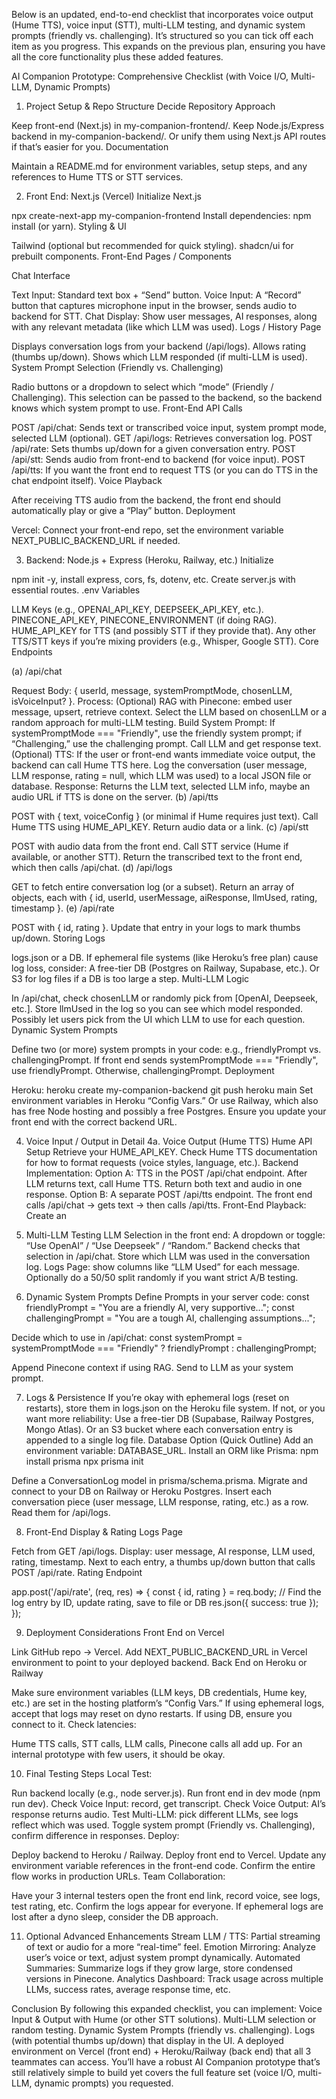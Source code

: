 Below is an updated, end-to-end checklist that incorporates voice output (Hume TTS), voice input (STT), multi-LLM testing, and dynamic system prompts (friendly vs. challenging). It’s structured so you can tick off each item as you progress. This expands on the previous plan, ensuring you have all the core functionality plus these added features.

AI Companion Prototype: Comprehensive Checklist (with Voice I/O, Multi-LLM, Dynamic Prompts)
1. Project Setup & Repo Structure
Decide Repository Approach


Keep front-end (Next.js) in my-companion-frontend/.
Keep Node.js/Express backend in my-companion-backend/.
Or unify them using Next.js API routes if that’s easier for you.
Documentation


Maintain a README.md for environment variables, setup steps, and any references to Hume TTS or STT services.

2. Front End: Next.js (Vercel)
Initialize Next.js


npx create-next-app my-companion-frontend
Install dependencies: npm install (or yarn).
Styling & UI


Tailwind (optional but recommended for quick styling).
shadcn/ui for prebuilt components.
Front-End Pages / Components


Chat Interface


Text Input: Standard text box + “Send” button.
Voice Input: A “Record” button that captures microphone input in the browser, sends audio to backend for STT.
Chat Display: Show user messages, AI responses, along with any relevant metadata (like which LLM was used).
Logs / History Page


Displays conversation logs from your backend (/api/logs).
Allows rating (thumbs up/down).
Shows which LLM responded (if multi-LLM is used).
System Prompt Selection (Friendly vs. Challenging)


Radio buttons or a dropdown to select which “mode” (Friendly / Challenging).
This selection can be passed to the backend, so the backend knows which system prompt to use.
Front-End API Calls


POST /api/chat: Sends text or transcribed voice input, system prompt mode, selected LLM (optional).
GET /api/logs: Retrieves conversation log.
POST /api/rate: Sets thumbs up/down for a given conversation entry.
POST /api/stt: Sends audio from front-end to backend (for voice input).
POST /api/tts: If you want the front end to request TTS (or you can do TTS in the chat endpoint itself).
Voice Playback


After receiving TTS audio from the backend, the front end should automatically play or give a “Play” button.
Deployment


Vercel: Connect your front-end repo, set the environment variable NEXT_PUBLIC_BACKEND_URL if needed.

3. Backend: Node.js + Express (Heroku, Railway, etc.)
Initialize


npm init -y, install express, cors, fs, dotenv, etc.
Create server.js with essential routes.
.env Variables


LLM Keys (e.g., OPENAI_API_KEY, DEEPSEEK_API_KEY, etc.).
PINECONE_API_KEY, PINECONE_ENVIRONMENT (if doing RAG).
HUME_API_KEY for TTS (and possibly STT if they provide that).
Any other TTS/STT keys if you’re mixing providers (e.g., Whisper, Google STT).
Core Endpoints

 (a) /api/chat


Request Body: { userId, message, systemPromptMode, chosenLLM, isVoiceInput? }.
Process:
(Optional) RAG with Pinecone: embed user message, upsert, retrieve context.
Select the LLM based on chosenLLM or a random approach for multi-LLM testing.
Build System Prompt: If systemPromptMode === "Friendly", use the friendly system prompt; if “Challenging,” use the challenging prompt.
Call LLM and get response text.
(Optional) TTS: If the user or front-end wants immediate voice output, the backend can call Hume TTS here.
Log the conversation (user message, LLM response, rating = null, which LLM was used) to a local JSON file or database.
Response:
Returns the LLM text, selected LLM info, maybe an audio URL if TTS is done on the server.
(b) /api/tts


POST with { text, voiceConfig } (or minimal if Hume requires just text).
Call Hume TTS using HUME_API_KEY.
Return audio data or a link.
(c) /api/stt


POST with audio data from the front end.
Call STT service (Hume if available, or another STT).
Return the transcribed text to the front end, which then calls /api/chat.
(d) /api/logs


GET to fetch entire conversation log (or a subset).
Return an array of objects, each with { id, userId, userMessage, aiResponse, llmUsed, rating, timestamp }.
(e) /api/rate


POST with { id, rating }.
Update that entry in your logs to mark thumbs up/down.
Storing Logs


logs.json or a DB.
If ephemeral file systems (like Heroku’s free plan) cause log loss, consider:
A free-tier DB (Postgres on Railway, Supabase, etc.).
Or S3 for log files if a DB is too large a step.
Multi-LLM Logic


In /api/chat, check chosenLLM or randomly pick from [OpenAI, Deepseek, etc.].
Store llmUsed in the log so you can see which model responded.
Possibly let users pick from the UI which LLM to use for each question.
Dynamic System Prompts


Define two (or more) system prompts in your code: e.g., friendlyPrompt vs. challengingPrompt.
If front end sends systemPromptMode === "Friendly", use friendlyPrompt. Otherwise, challengingPrompt.
Deployment


Heroku:
heroku create my-companion-backend
git push heroku main
Set environment variables in Heroku “Config Vars.”
Or use Railway, which also has free Node hosting and possibly a free Postgres.
Ensure you update your front end with the correct backend URL.

4. Voice Input / Output in Detail
4a. Voice Output (Hume TTS)
Hume API Setup
Retrieve your HUME_API_KEY.
Check Hume TTS documentation for how to format requests (voice styles, language, etc.).
Backend Implementation:
Option A: TTS in the POST /api/chat endpoint.
After LLM returns text, call Hume TTS.
Return both text and audio in one response.
Option B: A separate POST /api/tts endpoint.
The front end calls /api/chat → gets text → then calls /api/tts.
Front-End Playback:
Create an <audio> element or use the HTML5 Audio API to play returned audio.
4b. Voice Input (STT)
Browser Mic Capture:
Use the MediaRecorder API or a library like react-media-recorder.
On “Stop Recording,” get the audio blob.
Upload to /api/stt:
The backend calls Hume STT (if they offer STT) or another service (OpenAI Whisper, Google STT, Deepgram, etc.).
Receive Transcription:
The front end then calls /api/chat with the transcribed text.

5. Multi-LLM Testing
LLM Selection in the front end:
A dropdown or toggle: “Use OpenAI” / “Use Deepseek” / “Random.”
Backend checks that selection in /api/chat.
Store which LLM was used in the conversation log.
Logs Page: show columns like “LLM Used” for each message.
Optionally do a 50/50 split randomly if you want strict A/B testing.

6. Dynamic System Prompts
Define Prompts in your server code:
 const friendlyPrompt = "You are a friendly AI, very supportive...";
const challengingPrompt = "You are a tough AI, challenging assumptions...";


Decide which to use in /api/chat:
 const systemPrompt = systemPromptMode === "Friendly" ? friendlyPrompt : challengingPrompt;


Append Pinecone context if using RAG.
Send to LLM as your system prompt.

7. Logs & Persistence
If you’re okay with ephemeral logs (reset on restarts), store them in logs.json on the Heroku file system.
If not, or you want more reliability:
Use a free-tier DB (Supabase, Railway Postgres, Mongo Atlas).
Or an S3 bucket where each conversation entry is appended to a single log file.
Database Option (Quick Outline)
Add an environment variable: DATABASE_URL.
Install an ORM like Prisma:
 npm install prisma
npx prisma init


Define a ConversationLog model in prisma/schema.prisma.
Migrate and connect to your DB on Railway or Heroku Postgres.
Insert each conversation piece (user message, LLM response, rating, etc.) as a row.
Read them for /api/logs.

8. Front-End Display & Rating
Logs Page


Fetch from GET /api/logs.
Display: user message, AI response, LLM used, rating, timestamp.
Next to each entry, a thumbs up/down button that calls POST /api/rate.
Rating Endpoint

 app.post('/api/rate', (req, res) => {
  const { id, rating } = req.body;
  // Find the log entry by ID, update rating, save to file or DB
  res.json({ success: true });
});



9. Deployment Considerations
Front End on Vercel


Link GitHub repo → Vercel.
Add NEXT_PUBLIC_BACKEND_URL in Vercel environment to point to your deployed backend.
Back End on Heroku or Railway


Make sure environment variables (LLM keys, DB credentials, Hume key, etc.) are set in the hosting platform’s “Config Vars.”
If using ephemeral logs, accept that logs may reset on dyno restarts.
If using DB, ensure you connect to it.
Check latencies:


Hume TTS calls, STT calls, LLM calls, Pinecone calls all add up. For an internal prototype with few users, it should be okay.

10. Final Testing Steps
Local Test:


Run backend locally (e.g., node server.js).
Run front end in dev mode (npm run dev).
Check Voice Input: record, get transcript.
Check Voice Output: AI’s response returns audio.
Test Multi-LLM: pick different LLMs, see logs reflect which was used.
Toggle system prompt (Friendly vs. Challenging), confirm difference in responses.
Deploy:


Deploy backend to Heroku / Railway.
Deploy front end to Vercel.
Update any environment variable references in the front-end code.
Confirm the entire flow works in production URLs.
Team Collaboration:


Have your 3 internal testers open the front end link, record voice, see logs, test rating, etc.
Confirm the logs appear for everyone.
If ephemeral logs are lost after a dyno sleep, consider the DB approach.

11. Optional Advanced Enhancements
Stream LLM / TTS: Partial streaming of text or audio for a more “real-time” feel.
Emotion Mirroring: Analyze user’s voice or text, adjust system prompt dynamically.
Automated Summaries: Summarize logs if they grow large, store condensed versions in Pinecone.
Analytics Dashboard: Track usage across multiple LLMs, success rates, average response time, etc.

Conclusion
By following this expanded checklist, you can implement:
Voice Input & Output with Hume (or other STT solutions).
Multi-LLM selection or random testing.
Dynamic System Prompts (friendly vs. challenging).
Logs (with potential thumbs up/down) that display in the UI.
A deployed environment on Vercel (front end) + Heroku/Railway (back end) that all 3 teammates can access.
You’ll have a robust AI Companion prototype that’s still relatively simple to build yet covers the full feature set (voice I/O, multi-LLM, dynamic prompts) you requested.

